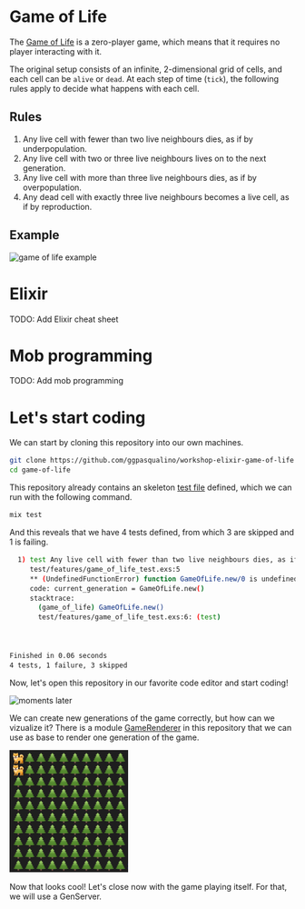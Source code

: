 # Game of Life

The [Game of Life](https://en.wikipedia.org/wiki/Conway%27s_Game_of_Life) is a
zero-player game, which means that it requires no player interacting with it.

The original setup consists of an infinite, 2-dimensional grid of cells, 
and each cell can be `alive` or `dead`. At each step of time (`tick`),
the following rules apply to decide what happens with each cell.

## Rules
1.  Any live cell with fewer than two live neighbours dies, as if by
underpopulation.
2.  Any live cell with two or three live neighbours lives on to the next
generation.
3.  Any live cell with more than three live neighbours dies, as if by
overpopulation.
4.  Any dead cell with exactly three live neighbours becomes a live cell, as if
by reproduction.

## Example
![game of life example](https://upload.wikimedia.org/wikipedia/commons/e/e5/Gospers_glider_gun.gif)

# Elixir
TODO: Add Elixir cheat sheet

# Mob programming
TODO: Add mob programming

# Let's start coding
We can start by cloning this repository into our own machines.
```sh
git clone https://github.com/ggpasqualino/workshop-elixir-game-of-life game-of-life
cd game-of-life
```

This repository already contains an skeleton [test file](test/features/game_of_life_test.exs)
defined, which we can run with the following command.
```sh
mix test
```

And this reveals that we have 4 tests defined, from which 3 are skipped and
1 is failing.
```sh
  1) test Any live cell with fewer than two live neighbours dies, as if by underpopulation. (Features.GameOfLifeTest)
     test/features/game_of_life_test.exs:5
     ** (UndefinedFunctionError) function GameOfLife.new/0 is undefined or private
     code: current_generation = GameOfLife.new()
     stacktrace:
       (game_of_life) GameOfLife.new()
       test/features/game_of_life_test.exs:6: (test)



Finished in 0.06 seconds
4 tests, 1 failure, 3 skipped
```

Now, let's open this repository in our favorite code editor and start coding!

![moments later](https://media.giphy.com/media/xUPJPnaANa5SFyTlTi/giphy.gif)

We can create new generations of the game correctly, but how can we vizualize it?
There is a module [GameRenderer](lib/game_renderer.ex) in this repository that we
can use as base to render one generation of the game.

![](docs/rendered-game.png)

Now that looks cool!
Let's close now with the game playing itself. For that, we will use a GenServer.